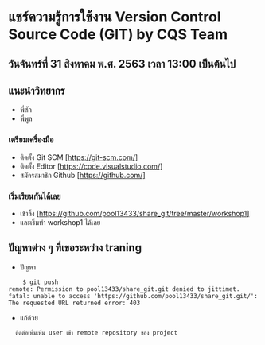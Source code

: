 # แชร์ความรู้การใช้งาน Version Control Source Code (GIT) by CQS Team
## วันจันทร์ที่ 31 สิงหาคม พ.ศ. 2563 เวลา 13:00 เป็นต้นไป
## แนะนำวิทยากร 
- พี่สัก 
- พี่พูล
### เตรียมเครื่องมือ
- ติดตั้ง Git SCM [https://git-scm.com/]
- ติดตั้ง Editor [https://code.visualstudio.com/]
- สมัครสมาชิก Github [https://github.com/]

### เริ่มเรียนกันได้เลย
- เข้าลิ้ง [https://github.com/pool13433/share_git/tree/master/workshop1]
- และเริ่มทำ workshop1 ได้เลย


## ปัญหาต่าง ๆ ที่เขอระหว่าง traning 
- ปัญหา
``` 
    $ git push
remote: Permission to pool13433/share_git.git denied to jittimet.
fatal: unable to access 'https://github.com/pool13433/share_git.git/': The requested URL returned error: 403
```
- แก้ด้วย
```
  ติดต่อเพิ่มเพิ่ม user เข้า remote repository ของ project
```
